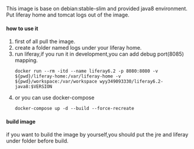 This image is base on debian:stable-slim and provided java8 environment.
Put liferay home and tomcat logs out of the image.

#### how to use it
1. first of all pull the image.
1. create a folder named logs under your liferay home.    
1. run liferay,if you run it in development,you can add debug port(8085) mapping.
    ```
    docker run --rm -itd --name liferay6.2 -p 8080:8080 -v ${pwd}/liferay-home:/var/liferay-home -v ${pwd}/workspace:/var/workspace wyy349093330/liferay6.2-java8:$VERSION
    ```    
1. or you can use docker-compose
    ```
    docker-compose up -d --build --force-recreate
    ```    
#### build image
if you want to build the image by yourself,you should put the jre and liferay under folder before build.

